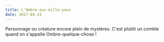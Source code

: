 ```yaml
---
title: L'Ombre-aux-mille-yeux
date: 2017-04-23
---
```


Personnage ou créature encore plein de mystères. C'est plutôt un comble quand on s'appelle Ombre-quelque-chose !
